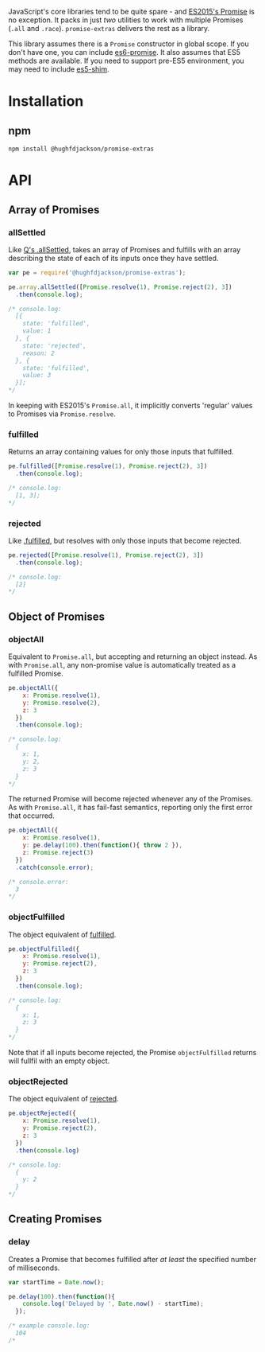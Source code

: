 
JavaScript's core libraries tend to be quite spare - and [ES2015's Promise](http://www.ecma-international.org/ecma-262/6.0/#sec-promise-objects) is no exception.  It packs in just *two* utilities to work with multiple Promises (`.all` and `.race`).  `promise-extras` delivers the rest as a library.

This library assumes there is a `Promise` constructor in global scope.  If you don't have one, you can include [es6-promise](https://github.com/jakearchibald/es6-promise).  It also assumes that ES5 methods are available.  If you need to support pre-ES5 environment, you may need to include [es5-shim](https://github.com/es-shims/es5-shim).

# Installation

## npm

```
npm install @hughfdjackson/promise-extras
```

# API

## Array of Promises

### allSettled

Like [Q's .allSettled](https://github.com/kriskowal/q/wiki/API-Reference#promiseallsettled), takes an array of Promises and fulfills with an array describing the state of each of its inputs once they have settled.

```javascript
var pe = require('@hughfdjackson/promise-extras');

pe.array.allSettled([Promise.resolve(1), Promise.reject(2), 3])
  .then(console.log);

/* console.log:
  [{
    state: 'fulfilled',
    value: 1
  }, {
    state: 'rejected',
    reason: 2
  }, {
    state: 'fulfilled',
    value: 3
  }];
*/
```

In keeping with ES2015's `Promise.all`, it implicitly converts 'regular' values to Promises via `Promise.resolve`.

### fulfilled

Returns an array containing values for only those inputs that fulfilled.

```javascript
pe.fulfilled([Promise.resolve(1), Promise.reject(2), 3])
  .then(console.log);

/* console.log:
  [1, 3];
*/
```

### rejected

Like [.fulfilled](#fulfilled), but resolves with only those inputs that become rejected.

```javascript
pe.rejected([Promise.resolve(1), Promise.reject(2), 3])
  .then(console.log);

/* console.log:
  [2]
*/
```


## Object of Promises

### objectAll

Equivalent to `Promise.all`, but accepting and returning an object instead.  As with `Promise.all`, any non-promise value is automatically treated as a fulfilled Promise.

```javascript
pe.objectAll({
    x: Promise.resolve(1),
    y: Promise.resolve(2),
    z: 3
  })
  .then(console.log);

/* console.log:
  {
    x: 1,
    y: 2,
    z: 3
  }
*/
```

The returned Promise will become rejected whenever any of the Promises.  As with `Promise.all`, it has fail-fast semantics, reporting only the first error that occurred.  

```javascript
pe.objectAll({
    x: Promise.resolve(1),
    y: pe.delay(100).then(function(){ throw 2 }),
    z: Promise.reject(3)
  })
  .catch(console.error);

/* console.error:
  3
*/
```

### objectFulfilled

The object equivalent of [fulfilled](#fulfilled).

```javascript
pe.objectFulfilled({
    x: Promise.resolve(1),
    y: Promise.reject(2),
    z: 3
  })
  .then(console.log);

/* console.log:
  {
    x: 1,
    z: 3
  }
*/
```

Note that if all inputs become rejected, the Promise `objectFulfilled` returns will fullfil with an empty object.

### objectRejected

The object equivalent of [rejected](#rejected).

```javascript
pe.objectRejected({
    x: Promise.resolve(1),
    y: Promise.reject(2),
    z: 3
  })
  .then(console.log)

/* console.log:
  {
    y: 2
  }
*/
```

## Creating Promises

### delay

Creates a Promise that becomes fulfilled after *at least* the specified number of milliseconds.

```javascript
var startTime = Date.now();

pe.delay(100).then(function(){
    console.log('Delayed by ', Date.now() - startTime);
  });

/* example console.log:
  104
/*
```
